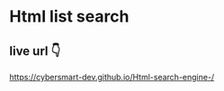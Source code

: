 # Html list search
<h2>live url 👇</h2>
<a href="https://cybersmart-dev.github.io/Html-search-engine-/">https://cybersmart-dev.github.io/Html-search-engine-/</a>
